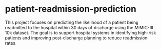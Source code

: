 # patient-readmission-prediction
This project focuses on predicting the likelihood of a patient being readmitted to the hospital within 30 days of discharge using the MIMIC-III 10k dataset. The goal is to support hospital systems in identifying high-risk patients and improving post-discharge planning to reduce readmission rates.
